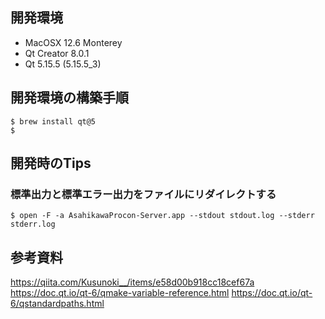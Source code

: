 ## 開発環境
- MacOSX 12.6 Monterey
- Qt Creator 8.0.1
- Qt 5.15.5 (5.15.5_3)

## 開発環境の構築手順
```
$ brew install qt@5
$

```

## 開発時のTips
### 標準出力と標準エラー出力をファイルにリダイレクトする
```
$ open -F -a AsahikawaProcon-Server.app --stdout stdout.log --stderr stderr.log
```

## 参考資料
https://qiita.com/Kusunoki__/items/e58d00b918cc18cef67a
https://doc.qt.io/qt-6/qmake-variable-reference.html
https://doc.qt.io/qt-6/qstandardpaths.html